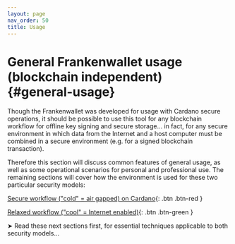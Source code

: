 ```yaml
---
layout: page
nav_order: 50
title: Usage
---
```

# General Frankenwallet usage (blockchain independent) {#general-usage}

Though the Frankenwallet was developed for usage with Cardano secure operations, it should be possible to use this tool for any blockchain workflow for offline key signing and secure storage… in fact, for any secure environment in which data from the Internet and a host computer must be combined in a secure environment (e.g. for a signed blockchain transaction).

Therefore this section will discuss common features of general usage, as well as some operational scenarios for personal and professional use.  The remaining sections will cover how the environment is used for these two particular security models:

[Secure workflow ("cold" = air gapped) on Cardano](/cardano){: .btn .btn-red }

[Relaxed workflow ("cool" = Internet enabled)](/cool){: .btn .btn-green }

➤ Read these next sections first, for essential techniques applicable to both security models...
